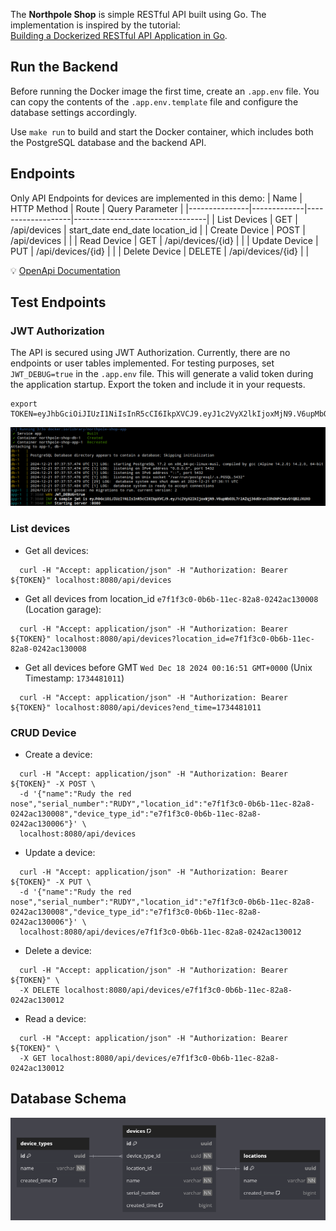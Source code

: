 The **Northpole Shop** is simple RESTful API built using Go.
The implementation is inspired by the tutorial:  
[Building a Dockerized RESTful API Application in Go](https://learning-cloud-native-go.github.io/docs/building-a-dockerized-restful-api-application-in-go/).

## Run the Backend

Before running the Docker image the first time, create an `.app.env` file.
You can copy the contents of the `.app.env.template` file and configure the
database settings accordingly.

Use `make run` to build and start the Docker container, which includes both
the PostgreSQL database and the backend API.

## Endpoints

Only API Endpoints for devices are implemented in this demo:
| Name          | HTTP Method | Route             | Query Parameter                 |
|---------------|-------------|-------------------|---------------------------------|
| List Devices  | GET         | /api/devices      | start_date end_date location_id |
| Create Device | POST        | /api/devices      |                                 |
| Read Device   | GET         | /api/devices/{id} |                                 |
| Update Device | PUT         | /api/devices/{id} |                                 |
| Delete Device | DELETE      | /api/devices/{id} |                                 |

💡 [OpenApi Documentation](/docs/openapi/)

## Test Endpoints

### JWT Authorization

The API is secured using JWT Authorization. Currently, there are no endpoints
or user tables implemented. For testing purposes, set `JWT_DEBUG=true` in the
`.app.env` file. This will generate a valid token during the application startup.
Export the token and include it in your requests.

```
export TOKEN=eyJhbGciOiJIUzI1NiIsInR5cCI6IkpXVCJ9.eyJ1c2VyX2lkIjoxMjN9.V6upMbO3L7r2AZqj36dOronI0hONPCAmvO1QB2JXUX0
```

![Get your JWT test token](./docs/startup_jwt_token.png "Startup Application")

### List devices

* Get all devices:  

```
  curl -H "Accept: application/json" -H "Authorization: Bearer ${TOKEN}" localhost:8080/api/devices
```

* Get all devices from location_id `e7f1f3c0-0b6b-11ec-82a8-0242ac130008`
  (Location garage):  

```
  curl -H "Accept: application/json" -H "Authorization: Bearer ${TOKEN}" localhost:8080/api/devices?location_id=e7f1f3c0-0b6b-11ec-82a8-0242ac130008
```

* Get all devices before GMT `Wed Dec 18 2024 00:16:51 GMT+0000`
  (Unix Timestamp: `1734481011`)  

```
  curl -H "Accept: application/json" -H "Authorization: Bearer ${TOKEN}" localhost:8080/api/devices?end_time=1734481011
```

### CRUD Device

* Create a device:  

```
  curl -H "Accept: application/json" -H "Authorization: Bearer ${TOKEN}" -X POST \
  -d '{"name":"Rudy the red nose","serial_number":"RUDY","location_id":"e7f1f3c0-0b6b-11ec-82a8-0242ac130008","device_type_id":"e7f1f3c0-0b6b-11ec-82a8-0242ac130006"}' \
  localhost:8080/api/devices
```

* Update a device:  

```
  curl -H "Accept: application/json" -H "Authorization: Bearer ${TOKEN}" -X PUT \
  -d '{"name":"Rudy the red nose","serial_number":"RUDY","location_id":"e7f1f3c0-0b6b-11ec-82a8-0242ac130008","device_type_id":"e7f1f3c0-0b6b-11ec-82a8-0242ac130006"}' \
  localhost:8080/api/devices/e7f1f3c0-0b6b-11ec-82a8-0242ac130012 
```

* Delete a device:  

```
  curl -H "Accept: application/json" -H "Authorization: Bearer ${TOKEN}" \
  -X DELETE localhost:8080/api/devices/e7f1f3c0-0b6b-11ec-82a8-0242ac130012
```

* Read a device:  

```
  curl -H "Accept: application/json" -H "Authorization: Bearer ${TOKEN}" \
  -X GET localhost:8080/api/devices/e7f1f3c0-0b6b-11ec-82a8-0242ac130012
```

## Database Schema

![Database schema](./docs/db_schema.png "Database schema")

